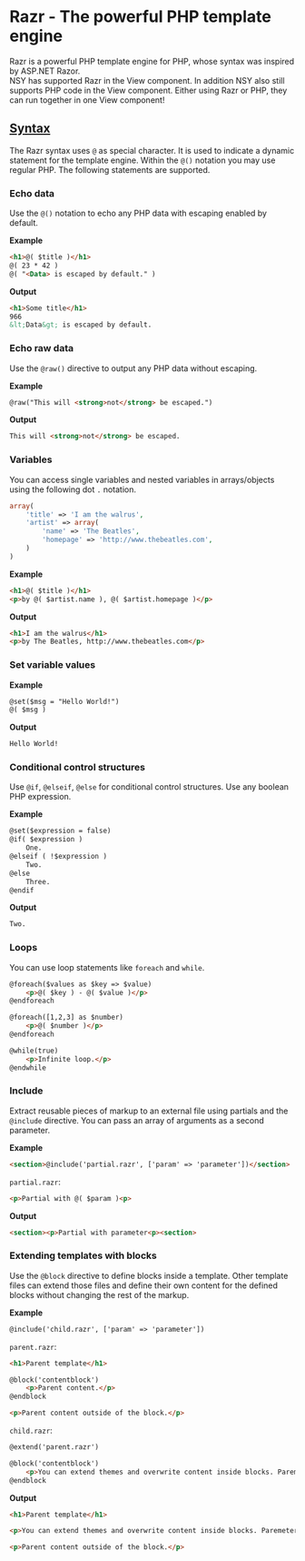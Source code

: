 # Razr - The powerful PHP template engine

Razr is a powerful PHP template engine for PHP, whose syntax was inspired by ASP.NET Razor.<br/>
NSY has supported Razr in the View component. In addition NSY also still supports PHP code in the View component. Either using Razr or PHP, they can run together in one View component!

## <ins>Syntax</ins>

The Razr syntax uses `@` as special character. It is used to indicate a dynamic statement for the template engine. Within the `@()` notation you may use regular PHP. The following statements are supported.

### Echo data

Use the `@()` notation to echo any PHP data with escaping enabled by default.

**Example**

```html
<h1>@( $title )</h1>
@( 23 * 42 )
@( "<Data> is escaped by default." )
```

**Output**

```html
<h1>Some title</h1>
966
&lt;Data&gt; is escaped by default.
```

### Echo raw data

Use the `@raw()` directive to output any PHP data without escaping.

**Example**

```html
@raw("This will <strong>not</strong> be escaped.")
```

**Output**

```html
This will <strong>not</strong> be escaped.
```

### Variables

You can access single variables and nested variables in arrays/objects using the following dot `.` notation.

```php
array(
    'title' => 'I am the walrus',
    'artist' => array(
        'name' => 'The Beatles',
        'homepage' => 'http://www.thebeatles.com',
    )
)
```

**Example**

```html
<h1>@( $title )</h1>
<p>by @( $artist.name ), @( $artist.homepage )</p>
```

**Output**

```html
<h1>I am the walrus</h1>
<p>by The Beatles, http://www.thebeatles.com</p>
```

### Set variable values

**Example**

```html
@set($msg = "Hello World!")
@( $msg )
```

**Output**

```html
Hello World!
```


### Conditional control structures

Use `@if`, `@elseif`, `@else` for conditional control structures. Use any boolean PHP expression.

**Example**

```html
@set($expression = false)
@if( $expression )
    One.
@elseif ( !$expression )
    Two.
@else
    Three.
@endif
```

**Output**

```html
Two.
```


### Loops

You can use loop statements like `foreach` and `while`.

```html
@foreach($values as $key => $value)
    <p>@( $key ) - @( $value )</p>
@endforeach

@foreach([1,2,3] as $number)
    <p>@( $number )</p>
@endforeach

@while(true)
    <p>Infinite loop.</p>
@endwhile
```

### Include

Extract reusable pieces of markup to an external file using partials and the `@include` directive. You can pass an array of arguments as a second parameter.

**Example**

```html
<section>@include('partial.razr', ['param' => 'parameter'])</section>
```

`partial.razr`:

```html
<p>Partial with @( $param )<p>
```

**Output**

```html
<section><p>Partial with parameter<p><section>
```

### Extending templates with blocks

Use the `@block` directive to define blocks inside a template. Other template files can extend those files and define their own content for the defined blocks without changing the rest of the markup.

**Example**

```html
@include('child.razr', ['param' => 'parameter'])
```

`parent.razr`:

```html
<h1>Parent template</h1>

@block('contentblock')
    <p>Parent content.</p>
@endblock

<p>Parent content outside of the block.</p>
```

`child.razr`:

```html
@extend('parent.razr')

@block('contentblock')
    <p>You can extend themes and overwrite content inside blocks. Paremeters are available as well: @( $param ).</p>
@endblock

```

**Output**

```html
<h1>Parent template</h1>

<p>You can extend themes and overwrite content inside blocks. Paremeters are available as well: parameter.</p>

<p>Parent content outside of the block.</p>
```